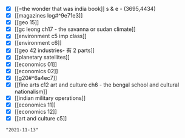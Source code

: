 - [x] [[=the wonder that was india book]] s & e - (3695,4434)
- [x] [[magazines log#^9e71e3]]
- [x] [[geo 15]]
- [x] [[gc leong ch17 - the savanna or sudan climate]]
- [x] [[environment c5 imp class]]
- [x] [[environment c6]]
- [x] [[geo 42 industries- 有 2 parts]]
- [x] [[planetary satellites]]
- [x] [[economics 01]]
- [x] [[economics 02]]
- [x] [[g20#^6a4ec7]]
- [x] [[fine arts c12 art and culture ch6 - the bengal school and cultural nationalism]]
- [x] [[indian military operations]]
- [x] [[economics 11]]
- [x] [[economics 12]]
- [x] [[art and culture c5]]

```query 2021-10-06 00:02
"2021-11-13"
```